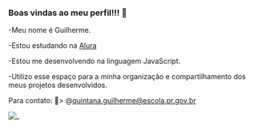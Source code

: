 ### Boas vindas ao meu perfil!!! 💚

 -Meu nome é Guilherme.

  -Estou estudando na [Alura](https://www.alura.com.br)
  
  -Estou me desenvolvendo na linguagem JavaScript.
  
  -Utilizo esse espaço para a minha organização e compartilhamento dos meus projetos desenvolvidos.

Para contato:
📧> @quintana.guilherme@escola.pr.gov.br

![_](https://media1.tenor.com/m/yGuwaZs39_QAAAAd/gats.gif)

